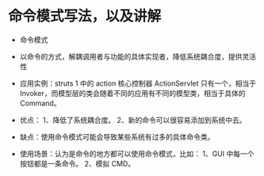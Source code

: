 # 命令模式写法，以及讲解

- 命令模式
- 以命令的方式，解耦调用者与功能的具体实现者，降低系统耦合度，提供灵活性

- 应用实例：struts 1 中的 action 核心控制器 ActionServlet 只有一个，相当于 Invoker，而模型层的类会随着不同的应用有不同的模型类，相当于具体的 Command。

- 优点： 1、降低了系统耦合度。 2、新的命令可以很容易添加到系统中去。

- 缺点：使用命令模式可能会导致某些系统有过多的具体命令类。

- 使用场景：认为是命令的地方都可以使用命令模式，比如： 1、GUI 中每一个按钮都是一条命令。 2、模拟 CMD。
